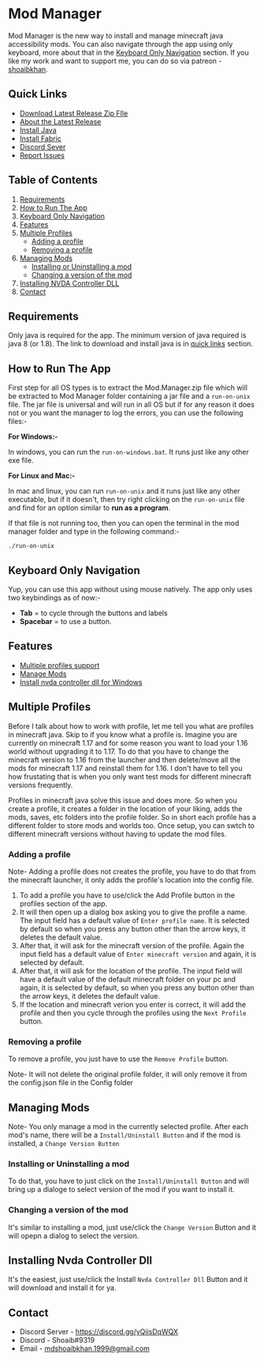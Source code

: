 # Mod Manager

Mod Manager is the new way to install and manage minecraft java accessibility mods. You can also navigate through the app using only keyboard, more about that in the [Keyboard Only Navigation](#keyboard-only-navigation) section.
If you like my work and want to support me, you can do so via patreon - [shoaibkhan](https://www.patreon.com/shoaibkhan).

## Quick Links

- [Download Latest Release Zip FIle](https://github.com/accessible-minecraft/mod-manager/releases/latest/download/Mod.Manager.zip)
- [About the Latest Release](https://github.com/accessible-minecraft/mod-manager/releases/latest/)
- [Install Java](https://www.java.com/en/download/)
- [Install Fabric](https://fabricmc.net/wiki/install)
- [Discord Sever](https://discord.gg/yQjjsDqWQX)
- [Report Issues](https://github.com/accessible-minecraft/mod-manager/issues)

## Table of Contents

1. [Requirements](#requirements)
2. [How to Run The App](#how-to-run-the-app)
3. [Keyboard Only Navigation](#keyboard-only-navigation)
4. [Features](#features)
5. [Multiple Profiles](#multiple-profiles)
	- [Adding a profile](#adding-a-profile)
	- [Removing a profile](#removing-a-profile)
6. [Managing Mods](#managing-mods)
	- [Installing or Uninstalling a mod](#installing-or-uninstalling-a-mod)
	- [Changing a version of the mod](#changing-a-version-of-the-mod)
7. [Installing NVDA Controller DLL](#installing-nvda-controller-dll)
8. [Contact](#contact)
 
## Requirements 

Only java is required for the app. The minimum version of java required is java 8 (or 1.8). The link to download and install java is in [quick links](#quick-links) section.

## How to Run The App

First step for all OS types is to extract the Mod.Manager.zip file which will be extracted to Mod Manager folder containing a jar file and a `run-on-unix` file.
The jar file is universal and will run in all OS but if for any reason it does not or you want the manager to log the errors, you can use the following files:- 

**For Windows:-**

In windows, you can run the `run-on-windows.bat`. It runs just like any other exe file.

**For Linux and Mac:-**

In mac and linux, you can run `run-on-unix` and it runs just like any other executable, but if it doesn't, then try right clicking on the `run-on-unix` file and find for an option similar to **run as a program**.

If that file is not running too, then you can open the terminal in the mod manager folder and type in the following command:-

	./run-on-unix

## Keyboard Only Navigation

Yup, you can use this app without using mouse natively. The app only uses two keybindings as of now:-
- **Tab** = to cycle through the buttons and labels
- **Spacebar** = to use a button.

## Features

- [Multiple profiles support](#multiple-profiles)
- [Manage Mods](#managing-mods)
- [Install nvda controller dll for Windows](#installing-nvda-controller-dll)

## Multiple Profiles

Before I talk about how to work with profile, let me tell you what are profiles in minecraft java. Skip to []() if you know what a profile is.
Imagine you are currently on minecraft 1.17 and for some reason you want to load your 1.16 world without upgrading it to 1.17. To do that you have to change the minecraft version to 1.16 from the launcher and then delete/move all the mods for minecraft 1.17 and reinstall them for 1.16. I don't have to tell you how frustating that is when you only want test mods for different minecraft versions frequently.

Profiles in minecraft java solve this issue and does more. So when you create a profile, it creates a folder in the location of your liking, adds the mods, saves, etc folders into the profile folder. So in short each profile has a different folder to store mods and worlds too. Once setup, you can swtch to different minecraft versions without having to update the mod files.

### Adding a profile

Note- Adding a profile does not creates the profile, you have to do that from the minecraft launcher, it only adds the profile's location into the config file.

1. To add a profile you have to use/click the Add Profile button in the profiles section of the app. 
2. It will then open up a dialog box asking you to give the profile a name. The input field has a default value of `Enter profile name`. It is selected by default so when you press any button other than the arrow keys, it deletes the default value.
3. After that, it will ask for the minecraft version of the profile. Again the input field has a default value of `Enter minecraft version` and again, it is selected by default.
4. After that, it will ask for the location of the profile. The input field will have a default value of the default minecraft folder on your pc and again, it is selected by default, so when you press any button other than the arrow keys, it deletes the default value.
5. If the location and minecraft verion you enter is correct, it will add the profile and then you cycle through the profiles using the `Next Profile` button.

### Removing a profile

To remove a profile, you just have to use the `Remove Profile` button.

Note- It will not delete the original profile folder, it will only remove it from the config.json file in the Config folder

## Managing Mods

Note- You only manage a mod in the currently selected profile.
After each mod's name, there will be a `Install/Uninstall Button` and if the mod is installed, a `Change Version Button`

### Installing or Uninstalling a mod

To do that, you have to just click on the `Install/Uninstall Button` and will bring up a dialoge to select version of the mod if you want to install it.


### Changing a version of the mod

It's similar to installing a mod, just use/click the `Change Version` Button and it will opepn a dialog to select the version.

## Installing Nvda Controller Dll

It's the easiest, just use/click the Install `Nvda Controller Dll` Button and it will download and install it for ya.

## Contact

- Discord Server - https://discord.gg/yQjjsDqWQX
- Discord - Shoaib#9319 
- Email - mdshoaibkhan.1999@gmail.com
